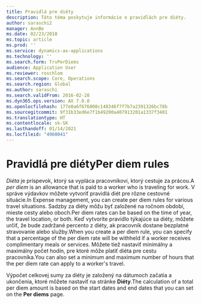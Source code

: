 ```yaml
---
title: Pravidlá pre diéty
description: Táto téma poskytuje informácie o pravidlách pre diéty.
author: saraschi2
manager: AnnBe
ms.date: 02/23/2018
ms.topic: article
ms.prod: ''
ms.service: dynamics-ax-applications
ms.technology: ''
ms.search.form: TrvPerDiems
audience: Application User
ms.reviewer: roschlom
ms.search.scope: Core, Operations
ms.search.region: Global
ms.author: saraschi
ms.search.validFrom: 2016-02-28
ms.dyn365.ops.version: AX 7.0.0
ms.openlocfilehash: 177e0a6f676000c148346f7f7b7a2391326bc78b
ms.sourcegitcommit: 9f31b33ed6e7f1b49200a407913201a1337f3401
ms.translationtype: HT
ms.contentlocale: sk-SK
ms.lasthandoff: 01/14/2021
ms.locfileid: "4960041"
---
```

# <a name="per-diem-rules"></a><span data-ttu-id="867de-103">Pravidlá pre diéty</span><span class="sxs-lookup"><span data-stu-id="867de-103">Per diem rules</span></span>

<span data-ttu-id="867de-104">*Diéta* je príspevok, ktorý sa vypláca pracovníkovi, ktorý cestuje za prácou.</span><span class="sxs-lookup"><span data-stu-id="867de-104">A *per diem* is an allowance that is paid to a worker who is traveling for work.</span></span> <span data-ttu-id="867de-105">V správe výdavkov môžete vytvoriť pravidlá diét pre rôzne cestovné situácie.</span><span class="sxs-lookup"><span data-stu-id="867de-105">In Expense management, you can create per diem rules for various travel situations.</span></span> <span data-ttu-id="867de-106">Sadzby za diéty môžu byť založené na ročnom období, mieste cesty alebo oboch.</span><span class="sxs-lookup"><span data-stu-id="867de-106">Per diem rates can be based on the time of year, the travel location, or both.</span></span> <span data-ttu-id="867de-107">Keď vytvoríte pravidlo týkajúce sa diéty, môžete určiť, že bude zadržané percento z diéty, ak pracovník dostane bezplatné stravovanie alebo služby.</span><span class="sxs-lookup"><span data-stu-id="867de-107">When you create a per diem rule, you can specify that a percentage of the per diem rate will be withheld if a worker receives complimentary meals or services.</span></span> <span data-ttu-id="867de-108">Môžete tiež nastaviť minimálny a maximálny počet hodín, pre ktoré môže platiť diéta pre cestu pracovníka.</span><span class="sxs-lookup"><span data-stu-id="867de-108">You can also set a minimum and maximum number of hours that the per diem rate can apply to a worker's travel.</span></span>

<span data-ttu-id="867de-109">Výpočet celkovej sumy za diéty je založený na dátumoch začatia a ukončenia, ktoré môžete nastaviť na stránke **Diéty**.</span><span class="sxs-lookup"><span data-stu-id="867de-109">The calculation of a total per diem amount is based on the start dates and end dates that you can set on the **Per diems** page.</span></span>
